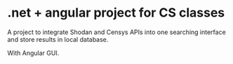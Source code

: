 # .net + angular project for CS classes

A project to integrate Shodan and Censys APIs into one searching interface and store results in local database.

With Angular GUI.
